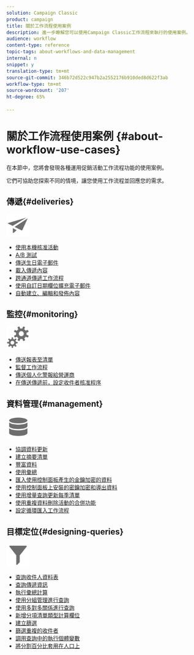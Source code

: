 ```yaml
---
solution: Campaign Classic
product: campaign
title: 關於工作流程使用案例
description: 進一步瞭解您可以使用Campaign Classic工作流程來執行的使用案例。
audience: workflow
content-type: reference
topic-tags: about-workflows-and-data-management
internal: n
snippet: y
translation-type: tm+mt
source-git-commit: 346b72d522c947b2a2552176b910ded8d622f3ab
workflow-type: tm+mt
source-wordcount: '207'
ht-degree: 65%

---
```



# 關於工作流程使用案例 {#about-workflow-use-cases}

在本節中，您將會發現各種運用促銷活動工作流程功能的使用案例。

它們可協助您探索不同的情境，讓您使用工作流程並回應您的需求。

## 傳遞{#deliveries}

<img src="assets/do-not-localize/icon_send.svg" width="60px">

* [使用本機核准活動](../../workflow/using/using-the-local-approval-activity.md)
* [A/B 測試](../../delivery/using/a-b-testing-use-case.md)
* [傳送生日電子郵件](../../workflow/using/sending-a-birthday-email.md)
* [載入傳遞內容](../../workflow/using/loading-delivery-content.md)
* [跨通道傳遞工作流程](../../workflow/using/cross-channel-delivery-workflow.md)
* [使用自訂日期欄位擴充電子郵件](../../workflow/using/email-enrichment-with-custom-date-fields.md)
* [自動建立、編輯和發佈內容](../../delivery/using/automating-via-workflows.md#examples)

## 監控{#monitoring}

<img src="assets/do-not-localize/icon_monitoring.svg" width="60px">

* [傳送報表至清單](../../workflow/using/sending-a-report-to-a-list.md)
* [監督工作流程](../../workflow/using/supervising-workflows.md)
* [傳送個人化警報給營運商](../../workflow/using/sending-personalized-alerts-to-operators.md)
* [在傳送傳遞前，設定收件者核准程序](../../workflow/using/using-the-local-approval-activity.md)

## 資料管理{#management}

<img src="assets/do-not-localize/icon_manage.svg" width="60px">

* [協調資料更新](../../workflow/using/coordinating-data-updates.md)
* [建立摘要清單](../../workflow/using/creating-a-summary-list.md)
* [豐富資料](../../workflow/using/enriching-data.md)
* [使用彙總](../../workflow/using/using-aggregates.md)
* [匯入使用控制面板產生的金鑰加密的資料](../../platform/using/unzip-decrypt.md)
* [使用控制面板上安裝的密鑰加密和導出資料](../../workflow/using/how-to-use-workflow-data.md#use-case-gpg-encrypt)
* [使用增量查詢更新每季清單](../../workflow/using/quarterly-list-update.md)
* [使用重複資料刪除活動的合併功能](../../workflow/using/deduplication-merge.md)
* [設定循環匯入工作流程](../../workflow/using/recurring-import-workflow.md)

## 目標定位{#designing-queries}

<img src="assets/do-not-localize/icon_filter.svg" width="60px">

* [查詢收件人資料表](../../workflow/using/querying-recipient-table.md)
* [查詢傳遞資訊](../../workflow/using/querying-delivery-information.md)
* [執行彙總計算](../../workflow/using/performing-aggregate-computing.md)
* [使用分組管理進行查詢](../../workflow/using/querying-using-grouping-management.md)
* [使用多對多關係進行查詢](../../workflow/using/querying-using-many-to-many-relationship.md)
* [新增分項清單類型計算欄位](../../workflow/using/adding-enumeration-type-calculated-field.md)
* [建立篩選](../../workflow/using/creating-a-filter.md)
* [篩選重複的收件者](../../workflow/using/filtering-duplicated-recipients.md)
* [調用查詢中的執行個體變數](../../workflow/using/javascript-scripts-and-templates.md#calling-an-instance-variable-in-a-query)
* [將分割百分比套用在人口上](../../workflow/using/javascript-scripts-and-templates.md#example)
